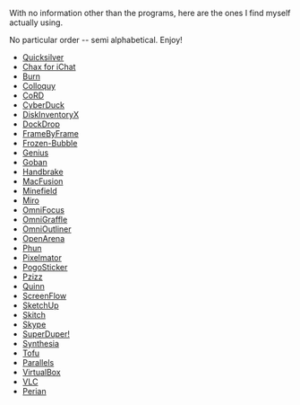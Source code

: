 <!--
.. title: Everybody's blogging it so why can't I: Frequently used Mac Apps
.. date: 2008/06/29 13:37
.. slug: everybodys-blogging-it-so-why-cant-i-frequently-used-mac-apps
.. tags:
.. link:
.. description:
-->

With no information other than the programs, here are the ones I find myself actually using.

No particular order -- semi alphabetical. Enjoy!

* [Quicksilver](http://www.blacktree.com/)
* [Chax for iChat](http://www.ksuther.com/chax/)
* [Burn](http://burn-osx.sourceforge.net/)
* [Colloquy](http://colloquy.info/)
* [CoRD](http://cord.sourceforge.net/)
* [CyberDuck](http://cyberduck.ch/)
* [DiskInventoryX](http://www.derlien.com/)
* [DockDrop](http://dockdropx.com/)
* [FrameByFrame](http://web.mac.com/philipp.brendel/Software/FrameByFrame.html)
* [Frozen-Bubble](http://redivi.com/~bob/frozenbubble.html)
* [Genius](http://lifehacker.com/software/featured-mac-download/memorize-anything-with-genius-315064.php)
* [Goban](http://www.sente.ch/software/goban/)
* [Handbrake](http://handbrake.fr/)
* [MacFusion](http://macfusion.makalumedia.com/)
* [Minefield](http://www.beatnikpad.com/archives/2008/06/18/firefox3)
* [Miro](http://www.getmiro.com/)
* [OmniFocus](http://www.omnigroup.com/applications/omnifocus/)
* [OmniGraffle](http://www.omnigroup.com/applications/omnigraffle/)
* [OmniOutliner](http://www.omnigroup.com/applications/omnioutliner/)
* [OpenArena](http://openarena.ws/)
* [Phun](http://phun.cs.umu.se/wiki)
* [Pixelmator](http://www.pixelmator.com/)
* [PogoSticker](http://secretexit.com/games/pogosticker)
* [Pzizz](http://www.pzizz.com/)
* [Quinn](http://simonhaertel.de/)
* [ScreenFlow](http://varasoftware.com/products/screenflow/)
* [SketchUp](http://sketchup.google.com/)
* [Skitch](http://skitch.com/)
* [Skype](http://www.skype.com/welcomeback/)
* [SuperDuper!](http://www.shirt-pocket.com/SuperDuper/SuperDuperDescription.html)
* [Synthesia](http://www.synthesiagame.com/)
* [Tofu](http://amarsagoo.info/tofu/)
* [Parallels](http://www.parallels.com/en/products/desktop/)
* [VirtualBox](http://www.virtualbox.org/)
* [VLC](http://www.videolan.org/vlc/)
* [Perian](http://perian.org/)
